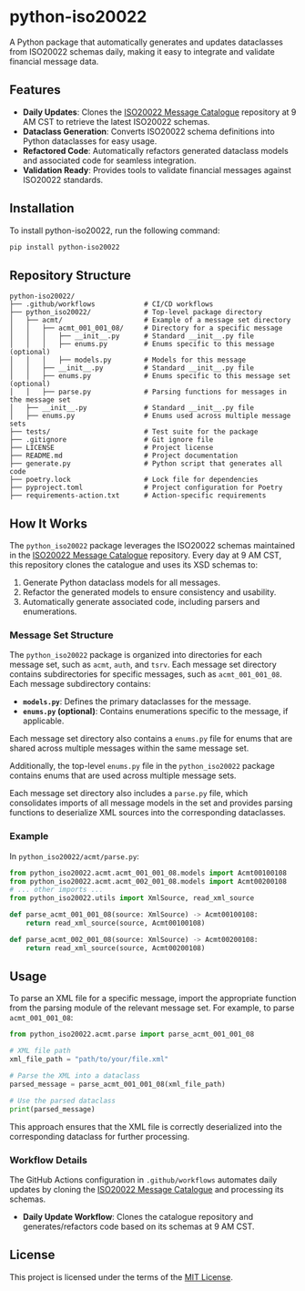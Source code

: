 # python-iso20022

A Python package that automatically generates and updates dataclasses from ISO20022 schemas daily, making it easy to integrate and validate financial message data.

## Features

- **Daily Updates**: Clones the [ISO20022 Message Catalogue](https://github.com/galactixx/iso20022-message-catalogue) repository at 9 AM CST to retrieve the latest ISO20022 schemas.
- **Dataclass Generation**: Converts ISO20022 schema definitions into Python dataclasses for easy usage.
- **Refactored Code**: Automatically refactors generated dataclass models and associated code for seamless integration.
- **Validation Ready**: Provides tools to validate financial messages against ISO20022 standards.

## **Installation**

To install python-iso20022, run the following command:

```bash
pip install python-iso20022
```

## Repository Structure

```
python-iso20022/
├── .github/workflows            # CI/CD workflows
├── python_iso20022/             # Top-level package directory
│   ├── acmt/                    # Example of a message set directory
│   │   ├── acmt_001_001_08/     # Directory for a specific message
│   │   │   ├── __init__.py      # Standard __init__.py file
│   │   │   ├── enums.py         # Enums specific to this message (optional)
│   │   │   ├── models.py        # Models for this message
│   │   ├── __init__.py          # Standard __init__.py file
│   │   ├── enums.py             # Enums specific to this message set (optional)
│   │   ├── parse.py             # Parsing functions for messages in the message set
│   ├── __init__.py              # Standard __init__.py file
│   ├── enums.py                 # Enums used across multiple message sets
├── tests/                       # Test suite for the package
├── .gitignore                   # Git ignore file
├── LICENSE                      # Project license
├── README.md                    # Project documentation
├── generate.py                  # Python script that generates all code
├── poetry.lock                  # Lock file for dependencies
├── pyproject.toml               # Project configuration for Poetry
├── requirements-action.txt      # Action-specific requirements
```

## How It Works

The `python_iso20022` package leverages the ISO20022 schemas maintained in the [ISO20022 Message Catalogue](https://github.com/galactixx/iso20022-message-catalogue) repository. Every day at 9 AM CST, this repository clones the catalogue and uses its XSD schemas to:

1. Generate Python dataclass models for all messages.
2. Refactor the generated models to ensure consistency and usability.
3. Automatically generate associated code, including parsers and enumerations.

### Message Set Structure

The `python_iso20022` package is organized into directories for each message set, such as `acmt`, `auth`, and `tsrv`. Each message set directory contains subdirectories for specific messages, such as `acmt_001_001_08`. Each message subdirectory contains:

- **`models.py`**: Defines the primary dataclasses for the message.
- **`enums.py` (optional)**: Contains enumerations specific to the message, if applicable.

Each message set directory also contains a `enums.py` file for enums that are shared across multiple messages within the same message set.

Additionally, the top-level `enums.py` file in the `python_iso20022` package contains enums that are used across multiple message sets.

Each message set directory also includes a `parse.py` file, which consolidates imports of all message models in the set and provides parsing functions to deserialize XML sources into the corresponding dataclasses.

### Example

In `python_iso20022/acmt/parse.py`:

```python
from python_iso20022.acmt.acmt_001_001_08.models import Acmt00100108
from python_iso20022.acmt.acmt_002_001_08.models import Acmt00200108
# ... other imports ...
from python_iso20022.utils import XmlSource, read_xml_source

def parse_acmt_001_001_08(source: XmlSource) -> Acmt00100108:
    return read_xml_source(source, Acmt00100108)

def parse_acmt_002_001_08(source: XmlSource) -> Acmt00200108:
    return read_xml_source(source, Acmt00200108)
```

## Usage

To parse an XML file for a specific message, import the appropriate function from the parsing module of the relevant message set. For example, to parse `acmt_001_001_08`:

```python
from python_iso20022.acmt.parse import parse_acmt_001_001_08

# XML file path
xml_file_path = "path/to/your/file.xml"

# Parse the XML into a dataclass
parsed_message = parse_acmt_001_001_08(xml_file_path)

# Use the parsed dataclass
print(parsed_message)
```

This approach ensures that the XML file is correctly deserialized into the corresponding dataclass for further processing.

### Workflow Details

The GitHub Actions configuration in `.github/workflows` automates daily updates by cloning the [ISO20022 Message Catalogue](https://github.com/galactixx/iso20022-message-catalogue) and processing its schemas.

- **Daily Update Workflow**: Clones the catalogue repository and generates/refactors code based on its schemas at 9 AM CST.

## License

This project is licensed under the terms of the [MIT License](LICENSE).
